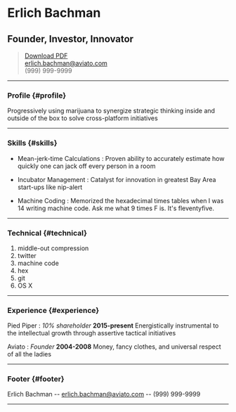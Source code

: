 # Erlich Bachman
## Founder, Investor, Innovator

> [Download PDF](resume.pdf)  
> [erlich.bachman@aviato.com](erlich.bachman@aviato.com)  
> (999) 999-9999

------

### Profile {#profile}

Progressively using marijuana to synergize strategic thinking inside and outside of the box to solve cross-platform initiatives

------

### Skills {#skills}

* Mean-jerk-time Calculations
  : Proven ability to accurately estimate how quickly one can jack off every person in a room

* Incubator Management
  : Catalyst for innovation in greatest Bay Area start-ups like nip-alert

* Machine Coding
  : Memorized the hexadecimal times tables when I was 14 writing machine code. Ask me what 9 times F is. It's fleventyfive.

-------

### Technical {#technical}

1. middle-out compression
1. twitter
1. machine code
1. hex
1. git
1. OS X

------

### Experience {#experience}

Pied Piper
: *10% shareholder*
  __2015-present__
  Energistically instrumental to the intellectual growth through assertive tactical initiatives

Aviato
: *Founder*
  __2004-2008__
  Money, fancy clothes, and universal respect of all the ladies

------

### Footer {#footer}

Erlich Bachman -- [erlich.bachman@aviato.com](erlich.bachman@aviato.com) -- (999) 999-9999

------
